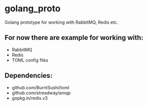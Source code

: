 # golang_proto
Golang prototype for working with RabbitMQ, Redis etc.

## For now there are example for working with:
* RabbitMQ
* Redis
* TOML config files

## Dependencies:
* github.com/BurntSushi/toml
* github.com/streadway/amqp
* gopkg.in/redis.v3

